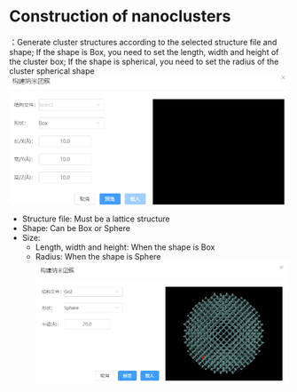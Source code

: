 # Construction of nanoclusters

：Generate cluster structures according to the selected structure file and shape; If the shape is Box, you need to set the length, width and height of the cluster box; If the shape is spherical, you need to set the radius of the cluster spherical shape
![build_crystal](nested/qstudio_manual_build_nanocluster.png)

- Structure file: Must be a lattice structure
-  Shape: Can be Box or Sphere
- Size:
  - Length, width and height: When the shape is Box
  - Radius: When the shape is Sphere
  ![build_crystal](nested/qstudio_manual_build_nanocluster2.png)

